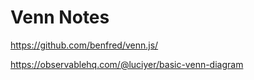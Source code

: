 # Venn Notes

https://github.com/benfred/venn.js/

https://observablehq.com/@luciyer/basic-venn-diagram
